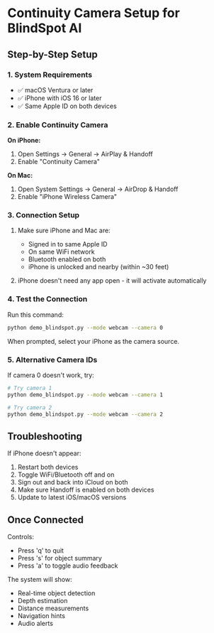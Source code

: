 # Continuity Camera Setup for BlindSpot AI

## Step-by-Step Setup

### 1. System Requirements
- ✅ macOS Ventura or later
- ✅ iPhone with iOS 16 or later
- ✅ Same Apple ID on both devices

### 2. Enable Continuity Camera

**On iPhone:**
1. Open Settings → General → AirPlay & Handoff
2. Enable "Continuity Camera"

**On Mac:**
1. Open System Settings → General → AirDrop & Handoff
2. Enable "iPhone Wireless Camera"

### 3. Connection Setup
1. Make sure iPhone and Mac are:
   - Signed in to same Apple ID
   - On same WiFi network
   - Bluetooth enabled on both
   - iPhone is unlocked and nearby (within ~30 feet)

2. iPhone doesn't need any app open - it will activate automatically

### 4. Test the Connection

Run this command:
```bash
python demo_blindspot.py --mode webcam --camera 0
```

When prompted, select your iPhone as the camera source.

### 5. Alternative Camera IDs

If camera 0 doesn't work, try:
```bash
# Try camera 1
python demo_blindspot.py --mode webcam --camera 1

# Try camera 2
python demo_blindspot.py --mode webcam --camera 2
```

## Troubleshooting

If iPhone doesn't appear:
1. Restart both devices
2. Toggle WiFi/Bluetooth off and on
3. Sign out and back into iCloud on both
4. Make sure Handoff is enabled on both devices
5. Update to latest iOS/macOS versions

## Once Connected

Controls:
- Press 'q' to quit
- Press 's' for object summary
- Press 'a' to toggle audio feedback

The system will show:
- Real-time object detection
- Depth estimation
- Distance measurements
- Navigation hints
- Audio alerts

